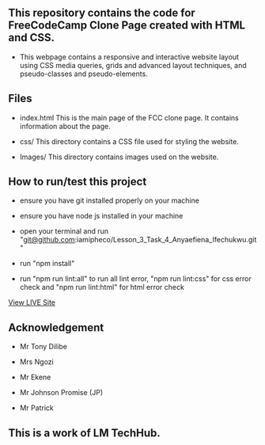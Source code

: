 ## This repository contains the code for FreeCodeCamp Clone Page created with HTML and CSS.
- This webpage contains a responsive and interactive website layout using CSS media queries, grids and advanced layout techniques, and pseudo-classes and pseudo-elements.

## Files
- index.html This is the main page of the FCC clone page. It contains information about the page.

- css/ This directory contains a CSS file used for styling the website.

- Images/ This directory contains images used on the website.

## How to run/test this project

- ensure you have git installed properly on your machine

- ensure you have node js installed in your machine

- open your terminal and run "git@github.com:iamipheco/Lesson_3_Task_4_Anyaefiena_Ifechukwu.git"

- run "npm install"

- run "npm run lint:all" to run all lint error, "npm run lint:css" for css error check and "npm run lint:html" for html error check

[View LIVE Site](https://iamipheco.github.io/Lesson_3_Final_Task_1_Anyaefiena_Ifechukwu/)

## Acknowledgement

- Mr Tony Dilibe

- Mrs Ngozi

- Mr Ekene

- Mr Johnson Promise (JP)

- Mr Patrick


## This is a work of LM TechHub.